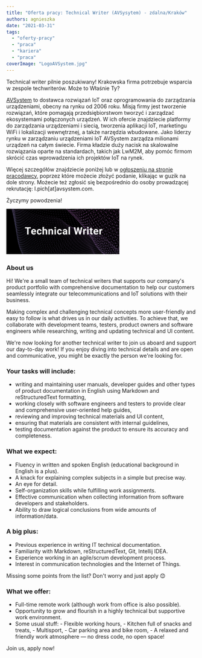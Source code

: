 ```yaml
---
title: "Oferta pracy: Technical Writer (AVSysytem) - zdalna/Kraków"
authors: agnieszka
date: "2021-03-31"
tags:
  - "oferty-pracy"
  - "praca"
  - "kariera"
  - "praca"
coverImage: "LogoAVSystem.jpg"
---
```


Technical writer pilnie poszukiwany! Krakowska firma potrzebuje wsparcia w
zespole techwriterów. Może to Właśnie Ty?

[AVSystem](https://www.avsystem.com/) to dostawca rozwiązań IoT oraz
oprogramowania do zarządzania urządzeniami, obecny na rynku od 2006 roku. Misją
firmy jest tworzenie rozwiązań, które pomagają przedsiębiorstwom tworzyć i
zarządzać ekosystemami połączonych urządzeń. W ich ofercie znajdziecie platformy
do zarządzania urządzeniami i siecią, tworzenia aplikacji IoT, marketingu WiFi i
lokalizacji wewnętrznej, a także narzędzia wbudowane. Jako liderzy rynku w
zarządzaniu urządzeniami IoT AVSystem zarządza milionami urządzeń na całym
świecie. Firma kładzie duży nacisk na skalowalne rozwiązania oparte na
standardach, takich jak LwM2M, aby pomóc firmom skrócić czas wprowadzenia ich
projektów IoT na rynek.

Więcej szczegółów znajdziecie poniżej lub w
[ogłoszeniu na stronie pracodawcy](https://www.avsystem.com/careers/technical-writer/),
poprzez które możecie złożyć podanie, klikając w guzik na dole strony. Możecie
też zgłosić się bezpośrednio do osoby prowadzącej rekrutację:
l.pich\[at\]avsystem.com.

Życzymy powodzenia!

![](images/Zrzut-ekranu-2021-03-31-o-11.26.34-300x120.png)

### About us

Hi! We're a small team of technical writers that supports our company's product
portfolio with comprehensive documentation to help our customers seamlessly
integrate our telecommunications and IoT solutions with their business.

Making complex and challenging technical concepts more user-friendly and easy to
follow is what drives us in our daily activities. To achieve that, we
collaborate with development teams, testers, product owners and software
engineers while researching, writing and updating technical and UI content.

We're now looking for another technical writer to join us aboard and support our
day-to-day work! If you enjoy diving into technical details and are open and
communicative, you might be exactly the person we're looking for.

### Your tasks will include:

- writing and maintaining user manuals, developer guides and other types of
  product documentation in English using Markdown and reStructuredText
  formatting,
- working closely with software engineers and testers to provide clear and
  comprehensive user-oriented help guides,
- reviewing and improving technical materials and UI content,
- ensuring that materials are consistent with internal guidelines,
- testing documentation against the product to ensure its accuracy and
  completeness.

### What we expect:

- Fluency in written and spoken English (educational background in English is a
  plus).
- A knack for explaining complex subjects in a simple but precise way.
- An eye for detail.
- Self-organization skills while fulfilling work assignments.
- Effective communication when collecting information from software developers
  and stakeholders.
- Ability to draw logical conclusions from wide amounts of information/data.

### A big plus:

- Previous experience in writing IT technical documentation.
- Familiarity with Markdown, reStructuredText, Git, Intellij IDEA.
- Experience working in an agile/scrum development process.
- Interest in communication technologies and the Internet of Things.

Missing some points from the list? Don't worry and just apply 😊

### What we offer:

- Full-time remote work (although work from office is also possible).
- Opportunity to grow and flourish in a highly technical but supportive work
  environment.
- Some usual stuff: - Flexible working hours, - Kitchen full of snacks and
  treats, - Multisport, - Car parking area and bike room, - A relaxed and
  friendly work atmosphere — no dress code, no open space!

Join us, apply now!
